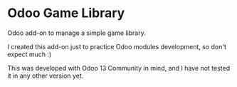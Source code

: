 # Odoo Game Library

Odoo add-on to manage a simple game library.

I created this add-on just to practice Odoo modules development, so don't expect much :)

This was developed with Odoo 13 Community in mind, and I have not tested it in any other version yet.